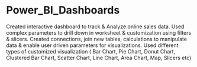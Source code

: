 # Power_BI_Dashboards
Created interactive dashboard to track & Analyze online sales data.
Used complex parameters to drill down in worksheet & customization using filters & slicers.
Created connections, join new tables, calculations to manipulate data & enable user driven parameters for visualizations.
Used different types of customized visualization ( Bar Chart, Pie Chart, Donut Chart, Clustered Bar Chart, Scatter Chart, Line Chart, Area Chart, Map, Slicers etc)
